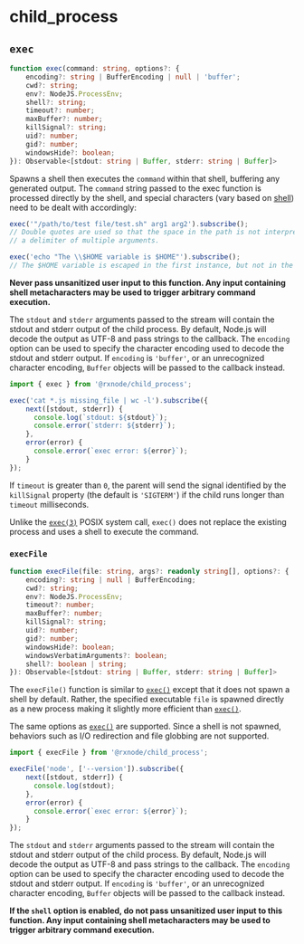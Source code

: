 # child\_process

## `exec`

```typescript
function exec(command: string, options?: {
    encoding?: string | BufferEncoding | null | 'buffer';
    cwd?: string;
    env?: NodeJS.ProcessEnv;
    shell?: string;
    timeout?: number;
    maxBuffer?: number;
    killSignal?: string;
    uid?: number;
    gid?: number;
    windowsHide?: boolean;
}): Observable<[stdout: string | Buffer, stderr: string | Buffer]>
```

Spawns a shell then executes the `command` within that shell, buffering any generated output. The `command` string passed to the exec function is processed directly by the shell, and special characters \(vary based on [shell](https://en.wikipedia.org/wiki/List_of_command-line_interpreters)\) need to be dealt with accordingly:

```typescript
exec('"/path/to/test file/test.sh" arg1 arg2').subscribe();
// Double quotes are used so that the space in the path is not interpreted as
// a delimiter of multiple arguments.

exec('echo "The \\$HOME variable is $HOME"').subscribe();
// The $HOME variable is escaped in the first instance, but not in the second.
```

**Never pass unsanitized user input to this function. Any input containing shell metacharacters may be used to trigger arbitrary command execution.**

The `stdout` and `stderr` arguments passed to the stream will contain the stdout and stderr output of the child process. By default, Node.js will decode the output as UTF-8 and pass strings to the callback. The `encoding` option can be used to specify the character encoding used to decode the stdout and stderr output. If `encoding` is `'buffer'`, or an unrecognized character encoding, `Buffer` objects will be passed to the callback instead.

```typescript
import { exec } from '@rxnode/child_process';

exec('cat *.js missing_file | wc -l').subscribe({
    next([stdout, stderr]) {
      console.log(`stdout: ${stdout}`);
      console.error(`stderr: ${stderr}`);
    },
    error(error) {
      console.error(`exec error: ${error}`);
    }
});
```

If `timeout` is greater than `0`, the parent will send the signal identified by the `killSignal` property \(the default is `'SIGTERM'`\) if the child runs longer than `timeout` milliseconds.

Unlike the [`exec(3)`](http://man7.org/linux/man-pages/man3/exec.3.html) POSIX system call, `exec()` does not replace the existing process and uses a shell to execute the command.

### `execFile`

```typescript
function execFile(file: string, args?: readonly string[], options?: {
    encoding?: string | null | BufferEncoding;
    cwd?: string;
    env?: NodeJS.ProcessEnv;
    timeout?: number;
    maxBuffer?: number;
    killSignal?: string;
    uid?: number;
    gid?: number;
    windowsHide?: boolean;
    windowsVerbatimArguments?: boolean;
    shell?: boolean | string;
}): Observable<[stdout: string | Buffer, stderr: string | Buffer]>
```

The `execFile()` function is similar to [`exec()`](child-process.md#exec) except that it does not spawn a shell by default. Rather, the specified executable `file` is spawned directly as a new process making it slightly more efficient than [`exec()`](child-process.md#exec).

The same options as [`exec()`](child-process.md#exec) are supported. Since a shell is not spawned, behaviors such as I/O redirection and file globbing are not supported.

```typescript
import { execFile } from '@rxnode/child_process';

execFile('node', ['--version']).subscribe({
    next([stdout, stderr]) {
      console.log(stdout);
    },
    error(error) {
      console.error(`exec error: ${error}`);
    }
});
```

The `stdout` and `stderr` arguments passed to the stream will contain the stdout and stderr output of the child process. By default, Node.js will decode the output as UTF-8 and pass strings to the callback. The `encoding` option can be used to specify the character encoding used to decode the stdout and stderr output. If `encoding` is `'buffer'`, or an unrecognized character encoding, `Buffer` objects will be passed to the callback instead.

**If the `shell` option is enabled, do not pass unsanitized user input to this function. Any input containing shell metacharacters may be used to trigger arbitrary command execution.**

